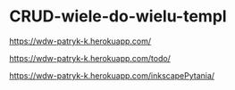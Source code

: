 # CRUD-wiele-do-wielu-templ
https://wdw-patryk-k.herokuapp.com/

https://wdw-patryk-k.herokuapp.com/todo/

https://wdw-patryk-k.herokuapp.com/inkscapePytania/
